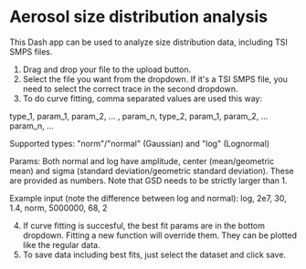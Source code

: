 # Aerosol size distribution analysis

This Dash app can be used to analyze size distribution data, including TSI SMPS files.

1. Drag and drop your file to the upload button.
2. Select the file you want from the dropdown. If it's a TSI SMPS file, you need to select the correct trace in the second dropdown.
3. To do curve fitting, comma separated values are used this way:

type_1, param_1, param_2, ... , param_n, type_2, param_1, param_2, ... param_n, ...

Supported types: "norm"/"normal" (Gaussian) and "log" (Lognormal)

Params: Both normal and log have amplitude, center (mean/geometric mean) and sigma (standard deviation/geometric standard deviation). These are provided as numbers. Note that GSD needs to be strictly larger than 1.

Example input (note the difference between log and normal): log, 2e7, 30, 1.4, norm, 5000000, 68, 2

4. If curve fitting is succesful, the best fit params are in the bottom dropdown. Fitting a new function will override them. They can be plotted like the regular data.
5. To save data including best fits, just select the dataset and click save.
